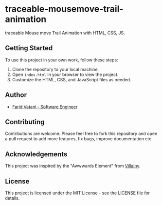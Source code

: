 # traceable-mousemove-trail-animation

traceable Mouse move Trail Animation with HTML, CSS, JS.

## Getting Started

To use this project in your own work, follow these steps:

1. Clone the repository to your local machine.
2. Open `index.html` in your browser to view the project.
3. Customize the HTML, CSS, and JavaScript files as needed.

## Author

- [Farid Vatani - Software Engineer](https://github.com/faridvatani)

## Contributing

Contributions are welcome. Please feel free to fork this repository and open a pull request to add more features, fix bugs, improve documentation etc.

## Acknowledgements

This project was inspired by the "Awwwards Element" from [Villainy](https://villainy.uk/).

## License

This project is licensed under the MIT License - see the [LICENSE](LICENSE) file for details.
